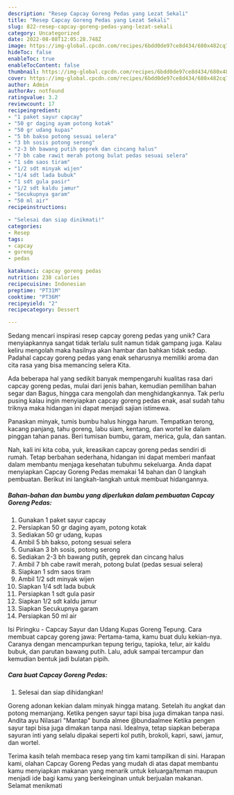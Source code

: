 ```yaml
---
description: "Resep Capcay Goreng Pedas yang Lezat Sekali"
title: "Resep Capcay Goreng Pedas yang Lezat Sekali"
slug: 822-resep-capcay-goreng-pedas-yang-lezat-sekali
category: Uncategorized
date: 2022-08-08T12:05:28.748Z
image: https://img-global.cpcdn.com/recipes/6bdd0de97ce8d434/680x482cq70/capcay-goreng-pedas-foto-resep-utama.jpg
hideToc: false
enableToc: true
enableTocContent: false
thumbnail: https://img-global.cpcdn.com/recipes/6bdd0de97ce8d434/680x482cq70/capcay-goreng-pedas-foto-resep-utama.jpg
cover: https://img-global.cpcdn.com/recipes/6bdd0de97ce8d434/680x482cq70/capcay-goreng-pedas-foto-resep-utama.jpg
author: Admin
authorAv: notfound
ratingvalue: 3.2
reviewcount: 17
recipeingredient:
- "1 paket sayur capcay"
- "50 gr daging ayam potong kotak"
- "50 gr udang kupas"
- "5 bh bakso potong sesuai selera"
- "3 bh sosis potong serong"
- "2-3 bh bawang putih geprek dan cincang halus"
- "7 bh cabe rawit merah potong bulat pedas sesuai selera"
- "1 sdm saos tiram"
- "1/2 sdt minyak wijen"
- "1/4 sdt lada bubuk"
- "1 sdt gula pasir"
- "1/2 sdt kaldu jamur"
- "Secukupnya garam"
- "50 ml air"
recipeinstructions:

- "Selesai dan siap dinikmati!"
categories:
- Resep
tags:
- capcay
- goreng
- pedas

katakunci: capcay goreng pedas 
nutrition: 238 calories
recipecuisine: Indonesian
preptime: "PT31M"
cooktime: "PT36M"
recipeyield: "2"
recipecategory: Dessert

---
```





Sedang mencari inspirasi resep capcay goreng pedas yang unik? Cara menyiapkannya sangat tidak terlalu sulit namun tidak gampang juga. Kalau keliru mengolah maka hasilnya akan hambar dan bahkan tidak sedap. Padahal capcay goreng pedas yang enak seharusnya memiliki aroma dan cita rasa yang bisa memancing selera Kita.





Ada beberapa hal yang sedikit banyak mempengaruhi kualitas rasa dari capcay goreng pedas, mulai dari jenis bahan, kemudian pemilihan bahan segar dan Bagus, hingga cara mengolah dan menghidangkannya. Tak perlu pusing kalau ingin menyiapkan capcay goreng pedas enak,      asal sudah tahu triknya maka hidangan ini dapat menjadi sajian istimewa.














Panaskan minyak, tumis bumbu halus hingga harum. Tempatkan terong, kacang panjang, tahu goreng, labu siam, kentang, dan wortel ke dalam pinggan tahan panas. Beri tumisan bumbu, garam, merica, gula, dan santan.






Nah, kali ini kita coba, yuk, kreasikan capcay goreng pedas sendiri di rumah. Tetap berbahan sederhana, hidangan ini dapat memberi manfaat dalam membantu menjaga kesehatan tubuhmu sekeluarga. Anda dapat menyiapkan Capcay Goreng Pedas memakai 14 bahan dan 0 langkah pembuatan. Berikut ini langkah-langkah untuk membuat hidangannya.

<!--inarticleads1-->

##### Bahan-bahan dan bumbu yang diperlukan dalam pembuatan Capcay Goreng Pedas:

1. Gunakan 1 paket sayur capcay
1. Persiapkan 50 gr daging ayam, potong kotak
1. Sediakan 50 gr udang, kupas
1. Ambil 5 bh bakso, potong sesuai selera
1. Gunakan 3 bh sosis, potong serong
1. Sediakan 2-3 bh bawang putih, geprek dan cincang halus
1. Ambil 7 bh cabe rawit merah, potong bulat (pedas sesuai selera)
1. Siapkan 1 sdm saos tiram
1. Ambil 1/2 sdt minyak wijen
1. Siapkan 1/4 sdt lada bubuk
1. Persiapkan 1 sdt gula pasir
1. Siapkan 1/2 sdt kaldu jamur
1. Siapkan Secukupnya garam
1. Persiapkan 50 ml air


Isi Piringku - Capcay Sayur dan Udang Kupas Goreng Tepung. Cara membuat capcay goreng jawa: Pertama-tama, kamu buat dulu kekian-nya. Caranya dengan mencampurkan tepung terigu, tapioka, telur, air kaldu bubuk, dan parutan bawang putih. Lalu, aduk sampai tercampur dan kemudian bentuk jadi bulatan pipih. 

<!--inarticleads2-->

##### Cara buat Capcay Goreng Pedas:


1. Selesai dan siap dihidangkan!

Goreng adonan kekian dalam minyak hingga matang. Setelah itu angkat dan potong memanjang. Ketika pengen sayur tapi bisa juga dimakan tanpa nasi. Andita ayu Nilasari &#34;Mantap&#34; bunda almee @bundaalmee Ketika pengen sayur tapi bisa juga dimakan tanpa nasi. Idealnya, tetap siapkan beberapa sayuran inti yang selalu dipakai seperti kol putih, brokoli, kapri, sawi, jamur, dan wortel. 

Terima kasih telah membaca resep yang tim kami tampilkan di sini. Harapan kami, olahan Capcay Goreng Pedas yang mudah di atas dapat membantu kamu menyiapkan makanan yang menarik untuk keluarga/teman maupun menjadi ide bagi kamu yang berkeinginan untuk berjualan makanan. Selamat menikmati
